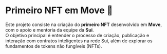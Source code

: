# Primeiro NFT em Move 🚀

Este projeto consiste na criação do **primeiro NFT** desenvolvido em **Move**, com o apoio e mentoria da equipe da **Sui**.  
O objetivo principal é entender o processo de criação, publicação e interação com contratos inteligentes na rede Sui, além de explorar os fundamentos de tokens não fungíveis (NFTs).

